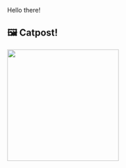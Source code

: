 Hello there!



## 🖼️ Catpost!

<sub>
    <img src="https://cdn2.thecatapi.com/images/MTg2NTIyMg.jpg" height="256">
</sub>


